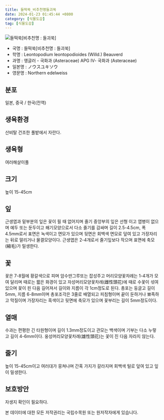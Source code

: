 ```yaml
---
title: 들떡쑥_비추천명들괴쑥
date: 2024-01-23 01:45:44 +0800
category: [식물도감]
tag: [식물도감]
---
```




![들떡쑥[비추천명 : 들괴쑥]](/fileUpload/plants/basic/Compositae/Leontopodium/9859/9859_1_th2.jpg)
- 국명 : 들떡쑥[비추천명 : 들괴쑥]
- 학명 : Leontopodium leontopodioides (Willd.) Beauverd
- 과명 : 앵글러 - 국화과 (Asteraceae) APG Ⅳ- 국화과 (Asteraceae)
- 일본명 : ノウスユキソウ
- 영문명 : Northern edelweiss


## 분포
일본, 중국 / 한국(전역) 
## 생육환경
산비탈 건조한 풀밭에서 자란다.
## 생육형
여러해살이풀 
## 크기
높이 15-45cm
## 잎
근생엽과 밑부분의 잎은 꽃이 필 때 없어지며 줄기 중앙부의 잎은 선형 이고 엽병이 없으며 예두 또는 둔두이고 쐐기모양으로서 다소 줄기를 감싸며 길이 2.5-4.5cm, 폭 4.5mm로서 표면은 녹색이고 면모가 있으며 뒷면은 회백색 면모로 덮여 있고 가장자리는 뒤로 말리거나 물결모양이다. 근생엽은 2-4개로서 줄기잎보다 작으며 표면에 축모(縮毛)가 밀생한다.
## 꽃
꽃은 7-8월에 황갈색으로 피며 암수딴그루또는 잡성주고 머리모양꽃차례는 1-4개가 모여 달리며 때로는 짧은 화경이 있고 자성머리모양꽃차례(雌性頭花)에 때로 수꽃이 섞여 있으며 꽃이 핀 다음 길어져서 길이와 지름이 각 1cm정도로 된다. 총포는 둥글고 길이 5mm, 지름 6-8mm이며 총포조각은 3줄로 배열되고 피침형이며 끝이 둔하거나 뾰족하고 막질이며 가장자리는 흑색이고 뒷면에 축모가 있으며 꽃부리는 길이 5mm정도이다.
## 열매
수과는 편평한 긴 타원형이며 길이 1.3mm정도이고 관모는 백색이며 기부는 다소 누렇고 길이 4-6mm이다. 웅성머리모양꽃차례(雄性頭花)는 꽃이 진 다음 자라지 않는다.
## 줄기
높이 15-45cm이고 여러대가 뭉쳐나며 간혹 가지가 갈라지며 회백색 털로 덮여 있고 잎이 밀생한다.
## 보호방안
자생지 확인이 필요하다.






본 데이터에 대한 모든 저작권리는 국립수목원 또는 원저작자에게 있습니다.
